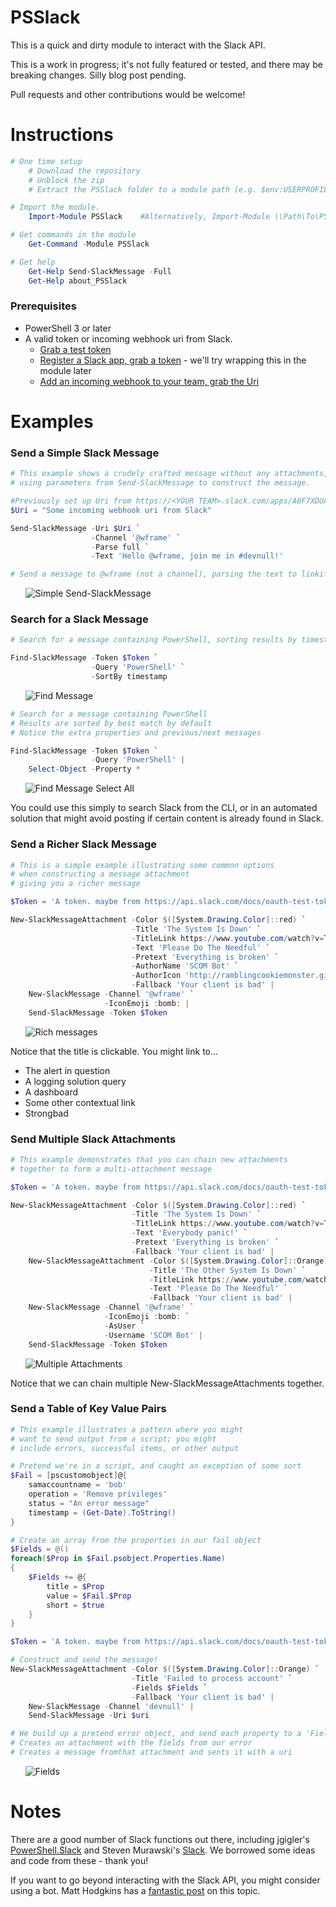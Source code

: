 PSSlack
=============

This is a quick and dirty module to interact with the Slack API.

This is a work in progress; it's not fully featured or tested, and there may be breaking changes.  Silly blog post pending.

Pull requests and other contributions would be welcome!

# Instructions

```powershell
# One time setup
    # Download the repository
    # Unblock the zip
    # Extract the PSSlack folder to a module path (e.g. $env:USERPROFILE\Documents\WindowsPowerShell\Modules\)

# Import the module.
    Import-Module PSSlack    #Alternatively, Import-Module \\Path\To\PSSlack

# Get commands in the module
    Get-Command -Module PSSlack

# Get help
    Get-Help Send-SlackMessage -Full
    Get-Help about_PSSlack
```

### Prerequisites

* PowerShell 3 or later
* A valid token or incoming webhook uri from Slack.
  * [Grab a test token](https://api.slack.com/docs/oauth-test-tokens)
  * [Register a Slack app, grab a token](https://api.slack.com/docs/oauth) - we'll try wrapping this in the module later
  * [Add an incoming webhook to your team, grab the Uri](https://my.slack.com/services/new/incoming-webhook/)

# Examples

### Send a Simple Slack Message

```powershell
# This example shows a crudely crafted message without any attachments,
# using parameters from Send-SlackMessage to construct the message.

#Previously set up Uri from https://<YOUR TEAM>.slack.com/apps/A0F7XDUAZ
$Uri = "Some incoming webhook uri from Slack"

Send-SlackMessage -Uri $Uri `
                  -Channel '@wframe' `
                  -Parse full `
                  -Text 'Hello @wframe, join me in #devnull!'

# Send a message to @wframe (not a channel), parsing the text to linkify usernames and channels
```

&nbsp;&nbsp;&nbsp;&nbsp;&nbsp;&nbsp;![Simple Send-SlackMessage](/Media/SimpleMessage.png)

### Search for a Slack Message

```powershell
# Search for a message containing PowerShell, sorting results by timestamp

Find-SlackMessage -Token $Token `
                  -Query 'PowerShell' `
                  -SortBy timestamp
```

&nbsp;&nbsp;&nbsp;&nbsp;&nbsp;&nbsp;![Find Message](/Media/FindMessage.png)

```powershell
# Search for a message containing PowerShell
# Results are sorted by best match by default
# Notice the extra properties and previous/next messages

Find-SlackMessage -Token $Token `
                  -Query 'PowerShell' |
    Select-Object -Property *
```

&nbsp;&nbsp;&nbsp;&nbsp;&nbsp;&nbsp;![Find Message Select All](/Media/FindMessageSelect.png)

You could use this simply to search Slack from the CLI, or in an automated solution that might avoid posting if certain content is already found in Slack.

### Send a Richer Slack Message

```powershell
# This is a simple example illustrating some common options
# when constructing a message attachment
# giving you a richer message

$Token = 'A token. maybe from https://api.slack.com/docs/oauth-test-tokens'

New-SlackMessageAttachment -Color $([System.Drawing.Color]::red) `
                           -Title 'The System Is Down' `
                           -TitleLink https://www.youtube.com/watch?v=TmpRs7xN06Q `
                           -Text 'Please Do The Needful' `
                           -Pretext 'Everything is broken' `
                           -AuthorName 'SCOM Bot' `
                           -AuthorIcon 'http://ramblingcookiemonster.github.io/images/tools/wrench.png' `
                           -Fallback 'Your client is bad' |
    New-SlackMessage -Channel '@wframe' `
                     -IconEmoji :bomb: |
    Send-SlackMessage -Token $Token
```

&nbsp;&nbsp;&nbsp;&nbsp;&nbsp;&nbsp;![Rich messages](/Media/RichMessage.png)

Notice that the title is clickable.  You might link to...

* The alert in question
* A logging solution query
* A dashboard
* Some other contextual link
* Strongbad

### Send Multiple Slack Attachments

```powershell
# This example demonstrates that you can chain new attachments
# together to form a multi-attachment message

$Token = 'A token. maybe from https://api.slack.com/docs/oauth-test-tokens'

New-SlackMessageAttachment -Color $([System.Drawing.Color]::red) `
                           -Title 'The System Is Down' `
                           -TitleLink https://www.youtube.com/watch?v=TmpRs7xN06Q `
                           -Text 'Everybody panic!' `
                           -Pretext 'Everything is broken' `
                           -Fallback 'Your client is bad' |
    New-SlackMessageAttachment -Color $([System.Drawing.Color]::Orange) `
                               -Title 'The Other System Is Down' `
                               -TitleLink https://www.youtube.com/watch?v=TmpRs7xN06Q `
                               -Text 'Please Do The Needful' `
                               -Fallback 'Your client is bad' |
    New-SlackMessage -Channel '@wframe' `
                     -IconEmoji :bomb: `
                     -AsUser `
                     -Username 'SCOM Bot' |
    Send-SlackMessage -Token $Token
```

&nbsp;&nbsp;&nbsp;&nbsp;&nbsp;&nbsp;![Multiple Attachments](/Media/MultiAttachments.png)

Notice that we can chain multiple New-SlackMessageAttachments together.

### Send a Table of Key Value Pairs

```powershell
# This example illustrates a pattern where you might
# want to send output from a script; you might
# include errors, successful items, or other output

# Pretend we're in a script, and caught an exception of some sort
$Fail = [pscustomobject]@{
    samaccountname = 'bob'
    operation = 'Remove privileges'
    status = "An error message"
    timestamp = (Get-Date).ToString()
}

# Create an array from the properties in our fail object
$Fields = @()
foreach($Prop in $Fail.psobject.Properties.Name)
{
    $Fields += @{
        title = $Prop
        value = $Fail.$Prop
        short = $true
    }
}

$Token = 'A token. maybe from https://api.slack.com/docs/oauth-test-tokens'

# Construct and send the message!
New-SlackMessageAttachment -Color $([System.Drawing.Color]::Orange) `
                           -Title 'Failed to process account' `
                           -Fields $Fields `
                           -Fallback 'Your client is bad' |
    New-SlackMessage -Channel 'devnull' |
    Send-SlackMessage -Uri $uri

# We build up a pretend error object, and send each property to a 'Fields' array
# Creates an attachment with the fields from our error
# Creates a message fromthat attachment and sents it with a uri
```

&nbsp;&nbsp;&nbsp;&nbsp;&nbsp;&nbsp;![Fields](/Media/Fields.png)

# Notes

There are a good number of Slack functions out there, including jgigler's [PowerShell.Slack](https://github.com/jgigler/Powershell.Slack) and Steven Murawski's [Slack](https://github.com/smurawski/Slack).  We borrowed some ideas and code from these - thank you!

If you want to go beyond interacting with the Slack API, you might consider using a bot.  Matt Hodgkins has a [fantastic post](https://hodgkins.io/chatops-on-windows-with-hubot-and-powershell) on this topic.